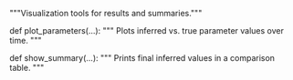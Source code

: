 """Visualization tools for results and summaries."""

def plot_parameters(...):
    """
    Plots inferred vs. true parameter values over time.
    """

def show_summary(...):
    """
    Prints final inferred values in a comparison table.
    """